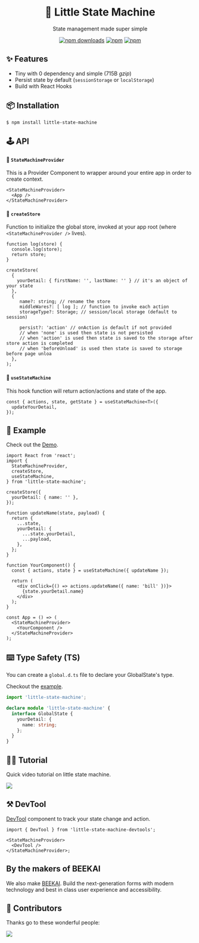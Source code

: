 <div align="center">
    <h1>📠 Little State Machine</h1>
    
State management made super simple
</div>

<div align="center">

[![npm downloads](https://img.shields.io/npm/dm/little-state-machine.svg?style=for-the-badge)](https://www.npmjs.com/package/little-state-machine)
[![npm](https://img.shields.io/npm/dt/little-state-machine.svg?style=for-the-badge)](https://www.npmjs.com/package/little-state-machine)
[![npm](https://img.shields.io/bundlephobia/minzip/little-state-machine?style=for-the-badge)](https://bundlephobia.com/result?p=little-state-machine)

</div>

<h2>✨ Features</h2>

- Tiny with 0 dependency and simple (715B _gzip_)
- Persist state by default (`sessionStorage` or `localStorage`)
- Build with React Hooks

<h2>📦 Installation</h2>

    $ npm install little-state-machine

<h2>🕹 API</h2>

#### 🔗 `StateMachineProvider`

This is a Provider Component to wrapper around your entire app in order to create context.

```tsx
<StateMachineProvider>
  <App />
</StateMachineProvider>
```

#### 🔗 `createStore`

Function to initialize the global store, invoked at your app root (where `<StateMachineProvider />` lives).

```tsx
function log(store) {
  console.log(store);
  return store;
}

createStore(
  {
    yourDetail: { firstName: '', lastName: '' } // it's an object of your state
  },
  {
     name?: string; // rename the store
     middleWares?: [ log ]; // function to invoke each action
     storageType?: Storage; // session/local storage (default to session)
     
     persist?: 'action' // onAction is default if not provided
     // when 'none' is used then state is not persisted
     // when 'action' is used then state is saved to the storage after store action is completed
     // when 'beforeUnload' is used then state is saved to storage before page unloa
  },
);
```

#### 🔗 `useStateMachine`

This hook function will return action/actions and state of the app.

```tsx
const { actions, state, getState } = useStateMachine<T>({
  updateYourDetail,
});
```

<h2>📖 Example</h2>

Check out the <a href="https://codesandbox.io/s/wild-dawn-ud8bq">Demo</a>.

```tsx
import React from 'react';
import {
  StateMachineProvider,
  createStore,
  useStateMachine,
} from 'little-state-machine';

createStore({
  yourDetail: { name: '' },
});

function updateName(state, payload) {
  return {
    ...state,
    yourDetail: {
      ...state.yourDetail,
      ...payload,
    },
  };
}

function YourComponent() {
  const { actions, state } = useStateMachine({ updateName });

  return (
    <div onClick={() => actions.updateName({ name: 'bill' })}>
      {state.yourDetail.name}
    </div>
  );
}

const App = () => (
  <StateMachineProvider>
    <YourComponent />
  </StateMachineProvider>
);
```

## ⌨️ Type Safety (TS)

You can create a `global.d.ts` file to declare your GlobalState's type.

Checkout the [example](https://codesandbox.io/s/typescript-forked-xs30h).

```ts
import 'little-state-machine';

declare module 'little-state-machine' {
  interface GlobalState {
    yourDetail: {
      name: string;
    };
  }
}
```

<h2>💁‍♂️ Tutorial</h2>

Quick video tutorial on little state machine.

<a href="https://scrimba.com/scrim/ceqRebca">
<img src="https://raw.githubusercontent.com/bluebill1049/little-state-machine/master/docs/tutorial.png" />
</a>

<h2>⚒ DevTool</h2>

[DevTool](https://github.com/bluebill1049/little-state-machine-dev-tools) component to track your state change and action.

```tsx
import { DevTool } from 'little-state-machine-devtools';

<StateMachineProvider>
  <DevTool />
</StateMachineProvider>;
```

## By the makers of BEEKAI

We also make [BEEKAI](https://www.beekai.com/). Build the next-generation forms with modern technology and best in class user experience and accessibility.

<h2>🤝 Contributors</h2>

Thanks go to these wonderful people:

<a href="https://github.com/beekai-oss/little-state-machine/graphs/contributors">
  <img src="https://contrib.rocks/image?repo=beekai-oss/little-state-machine" />
</a>
